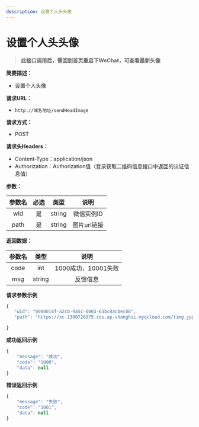 ```yaml
---
description: 设置个人头头像
---
```


# 设置个人头头像

> **此接口调用后，需回到首页重启下WeChat，可查看最新头像**

**简要描述：**

* 设置个人头像

**请求URL：**

* `http://域名地址/sendHeadImage`

**请求方式：**

* POST 

**请求头Headers：**

* Content-Type：application/json
* Authorization：Authorization值（登录获取二维码信息接口中返回的认证信息值）

**参数：**

| 参数名 | 必选 | 类型 | 说明 |
| :---: | :---: | :---: | :---: |
| wId | 是 | string | 微信实例ID |
| path | 是 | string | 图片url链接 |

**返回数据：**

| 参数名 | 类型 | 说明 |
| :---: | :---: | :---: |
| code | int | 1000成功，10001失败 |
| msg | string | 反馈信息 |

**请求参数示例**

```javascript
{
   "wId": "0000016f-a2cb-9a5c-0003-63bc8acbec08",
   "path": "https://xc-1300726975.cos.ap-shanghai.myqcloud.com/timg.jpg"

}
```

**成功返回示例**

```javascript
{
    "message": "成功",
    "code": "1000",
    "data": null
}
```

**错误返回示例**

```javascript
{
    "message": "失败",
    "code": "1001",
    "data": null
}
```


